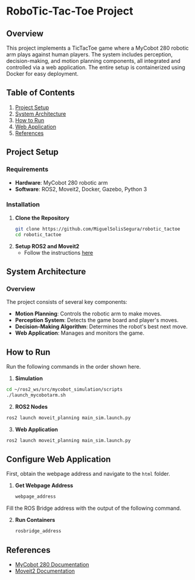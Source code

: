 
# RoboTic-Tac-Toe Project

## Overview
This project implements a TicTacToe game where a MyCobot 280 robotic arm plays against human players. The system includes perception, decision-making, and motion planning components, all integrated and controlled via a web application. The entire setup is containerized using Docker for easy deployment.

## Table of Contents
1. [Project Setup](#project-setup)
2. [System Architecture](#system-architecture)
3. [How to Run](#how-to-run)
4. [Web Application](#configure-web-application)
5. [References](#references)

## Project Setup
### Requirements
- **Hardware**: MyCobot 280 robotic arm
- **Software**: ROS2, Moveit2, Docker, Gazebo, Python 3

### Installation
1. **Clone the Repository**
   ```bash
   git clone https://github.com/MiguelSolisSegura/robotic_tactoe
   cd robotic_tactoe
   ```
2. **Setup ROS2 and Moveit2**
   - Follow the instructions [here](https://moveit.ros.org/install-moveit2/binary/)

## System Architecture
### Overview
The project consists of several key components:
- **Motion Planning**: Controls the robotic arm to make moves.
- **Perception System**: Detects the game board and player's moves.
- **Decision-Making Algorithm**: Determines the robot's best next move.
- **Web Application**: Manages and monitors the game.

## How to Run
Run the following commands in the order shown here.

1. **Simulation**
```bash
cd ~/ros2_ws/src/mycobot_simulation/scripts
./launch_mycobotarm.sh
```

2. **ROS2 Nodes**
```bash
ros2 launch moveit_planning main_sim.launch.py
```

3. **Web Application**
```bash
ros2 launch moveit_planning main_sim.launch.py
```

## Configure Web Application
First, obtain the webpage address and navigate to the `html` folder.
1. **Get Webpage Address**
   ```bash
   webpage_address
   ```
   
Fill the ROS Bridge address with the output of the following command.

2. **Run Containers**
   ```bash
   rosbridge_address
   ```

## References
- [MyCobot 280 Documentation](https://www.elephantrobotics.com/en/mycobot-en/)
- [Moveit2 Documentation](https://moveit.ros.org/)
